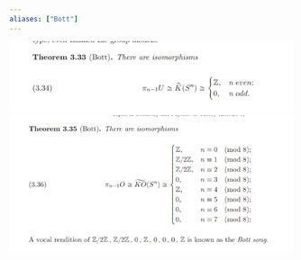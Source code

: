 ```yaml
---
aliases: ["Bott"]
---
```


![](../attachments/Pasted%20image%2020210603195138.png)
![](../attachments/Pasted%20image%2020210603195147.png)